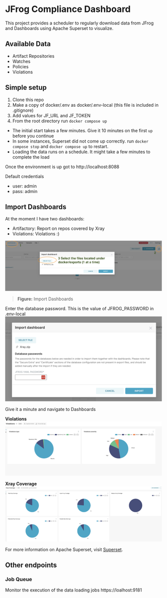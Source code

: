 # JFrog Compliance Dashboard
This project provides a scheduler to regularly download data from JFrog and Dashboards using Apache Superset to visualize.

## Available Data
- Artifact Repositories
- Watches
- Policies
- Violations

## Simple setup

1. Clone this repo
2. Make a copy of docker/.env as docker/.env-local (this file is included in .gitignore)
3. Add values for JF_URL and JF_TOKEN 
4. From the root directory run `docker compose up`

* The initial start takes a few minutes. Give it 10 minutes on the first `up` before you continue
* In some instances, Superset did not come up correctly. run `docker compose stop` and `docker compose up` to restart.
* Loading the data runs on a schedule. It might take a few minutes to complete the load

Once the environment is up got to http://localhost:8088

Default credentials
- user: admin
- pass: admin

## Import Dashboards

At the moment I have two dashboards:
- Artifactory: Report on repos covered by Xray
- Violations: Violations :) 



![Dashboard Import](assets/import-dash.png)
> **Figure:** Import Dashboards

Enter the database password. This is the value of JFROG_PASSWORD in .env-local
![Dashboard Screenshot](assets/dbpass.png)

Give it a minute and navigate to Dashboards

**Violations**
![Dashboard Screenshot](assets/violations-dash.png)

**Xray Coverage**
![Dashboard Screenshot](assets/xray-coverage-dash.png)


For more information on Apache Superset, visit [Superset](https://superset.apache.org).

## Other endpoints

### Job Queue
Monitor the execution of the data loading jobs
https://loalhost:9181